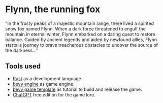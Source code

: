 # Flynn, the running fox

"In the frosty peaks of a majestic mountain range, there lived a spirited snow fox named Flynn. When a dark force threatened to engulf the mountain in eternal winter, Flynn embarked on a daring quest to restore balance. Guided by ancient legends and aided by newfound allies, Flynn starts is journey to brave treacherous obstacles to uncover the source of the darkness..."

## Tools used
- [Rust](https://www.rust-lang.org) as a development language.
- [bevy engine](https://bevyengine.org) as game engine.
- [bevy game template](https://github.com/NiklasEi/bevy_game_template/tree/main?tab=readme-ov-file) as tutorial to build and release the game.
- [ChatGPT](https://chat.openai.com) free edition for the game lore.